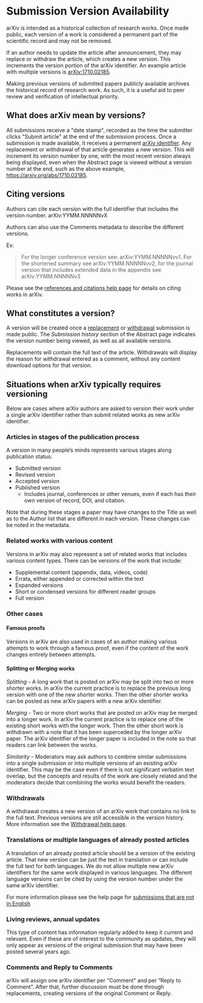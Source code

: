 # Submission Version Availability

arXiv is intended as a historical collection of research works. Once made public, each version of a work is considered a permanent part of the scientific record and may not be removed.

If an author needs to update the article after announcement, they may replace or withdraw the article, which creates a new version. This increments the version portion of the arXiv identifier. An example article with multiple versions is [arXiv:1710.02185](https://arxiv.org/abs/1710.02185).

Making previous versions of submitted papers publicly available archives the historical record of research work. As such, it is a useful aid to peer review and verification of intellectual priority.

## What does arXiv mean by versions?

All submissions receive a "date stamp", recorded as the time the submitter clicks "Submit article" at the end of the submission process. Once a submission is made available, it receives a permanent  [arXiv identifier](arxiv_identifier). Any replacement or withdrawal of that article generates a new version. This will increment its version number by one, with the most recent version always being displayed, even when the Abstract page is viewed without a version number at the end, such as the above example, https://arxiv.org/abs/1710.02185. 

## Citing versions

Authors can cite each version with the full identifier that includes the version number. arXiv:YYMM.NNNNNvX

Authors can also use the Comments metadata to describe the different versions.

Ex:
> For the longer conference version see: arXiv:YYMM.NNNNNvv1. For the shortened summary see arXiv:YYMM.NNNNNvv2, for the journal version that includes extended data in the appendix see arXiv:YYMM.NNNNNv3

Please see the [references and citations help page](./faq/references) for details on citing works in arXiv.

## What constitutes a version?

A version will be created once a [replacement](replace) or
[withdrawal](withdraw) submission is made public. The _Submission history_ section of the Abstract page indicates the version number being viewed, as well as all available versions.

Replacements will contain the full text of the article. Withdrawals will display the reason for withdrawal entered as a comment, without any content download options for that version.

## Situations when arXiv typically requires versioning

Below are cases where arXiv authors are asked to version their work under a single arXiv identifier rather than submit related works as new arXiv identifier.

### Articles in stages of the publication process

A version in many people’s minds represents various stages along publication status:

- Submitted version
- Revised version
- Accepted version
- Published version
  - Includes journal, conferences or other venues, even if each has their own version of record, DOI, and citation.

Note that during these stages a paper may have changes to the Title as well as to the Author list that are different in each version. These changes can be noted in the metadata.
 
### Related works with various content

Versions in arXiv may also represent a set of related works that includes various content types. There can be versions of the work that include:

- Supplemental content (appendix, data, videos, code)
- Errata, either appended or corrected within the text
- Expanded versions
- Short or condensed versions for different reader groups
- Full version
 
### Other cases
 
#### Famous proofs

Versions in arXiv are also used in cases of an author making various attempts to work through a famous proof, even if the content of the work changes entirely between attempts.
 
#### Splitting or Merging works

*Splitting* - A long work that is posted on arXiv may be split into two or more shorter works. In arXiv the current practice is to replace the previous long version with one of the new shorter works. Then the other shorter works can be posted as new arXiv papers with a new arXiv identifier.

*Merging* - Two or more short works that are posted on arXiv may be merged into a longer work. In arXiv the current practice is to replace one of the existing short works with the longer work. Then the other short work is withdrawn with a note that it has been superceded by the longer arXiv paper. The arXiv identifier of the longer paper is included in the note so that readers can link between the works.

*Similarity* - Moderators may ask authors to combine similar submissions into a single submission or into multiple versions of an existing arXiv identifier. This may be the case even if there is not significant verbatim text overlap, but the concepts and results of the work are closely related and the moderators decide that combining the works would benefit the readers.

### Withdrawals

A withdrawal creates a new version of an arXiv work that contains no link to the full text. Previous versions are still accessible in the version history. More information see the [Withdrawal help page](withdraw).
 
### Translations or multiple languages of already posted articles

A translation of an already posted article should be a version of the existing article. That new version can be just the text in translation or can include the full text for both languages. We do not allow multiple new arXiv identifiers for the same work displayed in various languages. The different language versions can be cited by using the version number under the same arXiv identifier.

For more information please see the help page for [submissions that are not in English](./faq/multilang)
 
### Living reviews, annual updates

This type of content has information regularly added to keep it current and relevant. Even if these are of interest to the community as updates, they will only appear as versions of the original submission that may have been posted several years ago. 

### Comments and Reply to Comments
arXiv will assign one arXiv identifier per "Comment" and per “Reply to Comment”. After that, further discussion must be done through replacements, creating versions of the original Comment or Reply.



 
